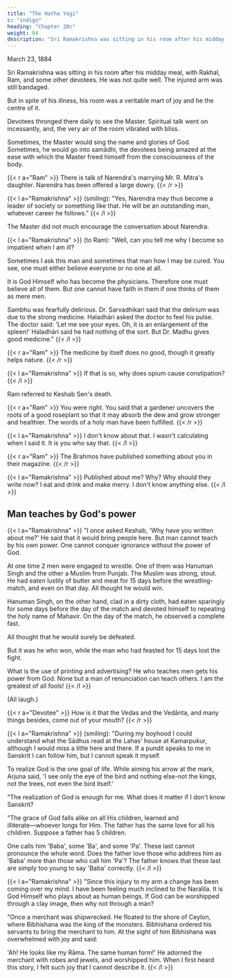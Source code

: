 ```yaml
---
title: "The Hatha Yogi"
c: "indigo"
heading: "Chapter 20c"
weight: 84
description: "Sri Ramakrishna was sitting in his room after his midday meal, with Rakhal, Ram, and some other devotees. He was not quite well"
---
```




March 23, 1884

Sri Ramakrishna was sitting in his room after his midday meal, with Rakhal, Ram, and some other devotees. He was not quite well. The injured arm was still bandaged.

But in spite of his illness, his room was a veritable mart of joy and he the centre of it.

Devotees thronged there daily to see the Master. Spiritual talk went on incessantly, and, the very air of the room vibrated with bliss. 

Sometimes, the Master would sing the name and glories of God. Sometimes, he would go into samādhi, the devotees being amazed at the ease with which the Master freed himself from the consciousness of the body.

{{< r a="Ram" >}}
There is talk of Narendra's marrying Mr. R. Mitra's daughter. Narendra has been offered a large dowry.
{{< /r >}}

{{< l a="Ramakrishna" >}}
(smiling): "Yes, Narendra may thus become a leader of society or something like that. He will be an outstanding man, whatever career he follows."
{{< /l >}}

The Master did not much encourage the conversation about Narendra.

{{< l a="Ramakrishna" >}}
(to Ram): "Well, can you tell me why I become so impatient when I am ill?

Sometimes I ask this man and sometimes that man how I may be cured. You see, one must either believe everyone or no one at all. 

It is God Himself who has become the physicians. Therefore one must believe all of them. But one cannot have faith in them if one thinks of them as mere men.

Sambhu was fearfully delirious. Dr. Sarvadhikari said that the delirium was due to the strong medicine. Haladhāri asked the doctor to feel his pulse. The doctor said: 'Let me see your eyes. Oh, it is an enlargement of the spleen!' Haladhāri said he had nothing of the sort. But Dr. Madhu gives good medicine."
{{< /l >}}

{{< r a="Ram" >}}
The medicine by itself does no good, though it greatly helps nature.
{{< /r >}}


{{< l a="Ramakrishna" >}}
If that is so, why does opium cause constipation?
{{< /l >}}


Ram referred to Keshab Sen's death.


{{< r a="Ram" >}}
You were right. You said that a gardener uncovers the roots of a good roseplant so that it may absorb the dew and grow stronger and healthier. The words of a holy man have been fulfilled.
{{< /r >}}


{{< l a="Ramakrishna" >}}
I don't know about that. I wasn't calculating when I said it. It is you who say that.
{{< /l >}}


{{< r a="Ram" >}}
The Brahmos have published something about you in their magazine.
{{< /r >}}


{{< l a="Ramakrishna" >}}
Published about me? Why? Why should they write now? I eat and drink and make merry. I don't know anything else.
{{< /l >}}


## Man teaches by God's power 

{{< l a="Ramakrishna" >}}
"I once asked Keshab, 'Why have you written about me?' He said that it would bring people here. But man cannot teach by his own power. One cannot conquer ignorance without the power of God.

At one time 2 men were engaged to wrestle. One of them was Hanuman Singh and the other a Muslim from Punjab. The Muslim was strong, stout. He had eaten lustily of butter and meat for 15 days before the wrestling-match, and even on that day. All thought he would win.

Hanuman Singh, on the other hand, clad in a dirty cloth, had eaten sparingly for some days before the day of the match and devoted himself to repeating the holy name of Mahavir. On the day of the match, he observed a complete fast.

All thought that he would surely be defeated. 

But it was he who won, while the man who had feasted for 15 days lost the fight.

What is the use of printing and advertising? He who teaches men gets his power from God. None but a man of renunciation can teach others. I am the greatest of all fools!
{{< /l >}}


(All laugh.)


{{< r a="Devotee" >}}
How is it that the Vedas and the Vedānta, and many things besides, come out of your mouth?
{{< /r >}}

{{< l a="Ramakrishna" >}}
(smiling): "During my boyhood I could understand what the Sādhus read at the Lahas' house at Kamarpukur, although I would miss a little here and there. If a pundit speaks to me in Sanskrit I can follow him, but I cannot speak it myself.

To realize God is the one goal of life. While aiming his arrow at the mark, Arjuna said, 'I see only the eye of the bird and nothing else-not the kings, not the trees, not even the bird itself.'

"The realization of God is enough for me. What does it matter if I don't know Sanskrit?

"The grace of God falls alike on all His children, learned and illiterate―whoever longs for Him. The father has the same love for all his children. Suppose a father has 5 children.

One calls him 'Baba', some 'Ba', and some 'Pa'. These last cannot pronounce the whole word. Does the father love those who address him as 'Baba' more than those who call him 'Pa'? The father knows that these last are simply too young to say 'Baba' correctly.
{{< /l >}}

{{< l a="Ramakrishna" >}}
"Since this injury to my arm a change has been coming over my mind. I have been feeling much inclined to the Naralila. It is God Himself who plays about as human beings. If God can be worshipped through a clay image, then why not through a man?

"Once a merchant was shipwrecked. He floated to the shore of Ceylon, where Bibhishana was the king of the monsters. Bibhishana ordered his servants to bring the merchant to him. At the sight of him Bibhishana was overwhelmed with joy and said:

'Ah! He looks like my Rāma. The same human form!' He adorned the merchant with robes and jewels, and worshipped him. When I first heard this story, I felt such joy that I cannot describe it.
{{< /l >}}


